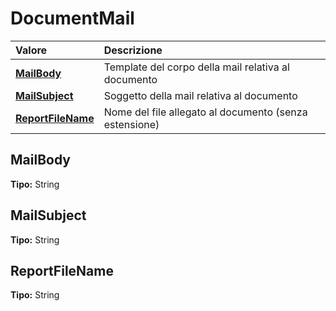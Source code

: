 # DocumentMail

| Valore | Descrizione |
| :--- | :--- |
| [**MailBody**](documentmail.md#mailbody) | Template del corpo della mail relativa al documento |
| [**MailSubject**](documentmail.md#mailsubject) | Soggetto della mail relativa al documento |
| [**ReportFileName**](documentmail.md#reportfilename) | Nome del file allegato al documento \(senza estensione\) |

## MailBody

**Tipo:** String

## MailSubject

**Tipo:** String

## ReportFileName

**Tipo:** String
